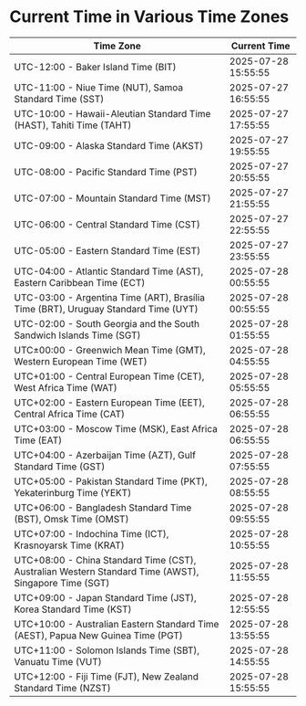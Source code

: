 # Current Time in Various Time Zones

| Time Zone | Current Time |
|-----------|--------------|
| UTC-12:00 - Baker Island Time (BIT) | 2025-07-28 15:55:55 |
| UTC-11:00 - Niue Time (NUT), Samoa Standard Time (SST) | 2025-07-27 16:55:55 |
| UTC-10:00 - Hawaii-Aleutian Standard Time (HAST), Tahiti Time (TAHT) | 2025-07-27 17:55:55 |
| UTC-09:00 - Alaska Standard Time (AKST) | 2025-07-27 19:55:55 |
| UTC-08:00 - Pacific Standard Time (PST) | 2025-07-27 20:55:55 |
| UTC-07:00 - Mountain Standard Time (MST) | 2025-07-27 21:55:55 |
| UTC-06:00 - Central Standard Time (CST) | 2025-07-27 22:55:55 |
| UTC-05:00 - Eastern Standard Time (EST) | 2025-07-27 23:55:55 |
| UTC-04:00 - Atlantic Standard Time (AST), Eastern Caribbean Time (ECT) | 2025-07-28 00:55:55 |
| UTC-03:00 - Argentina Time (ART), Brasília Time (BRT), Uruguay Standard Time (UYT) | 2025-07-28 00:55:55 |
| UTC-02:00 - South Georgia and the South Sandwich Islands Time (SGT) | 2025-07-28 01:55:55 |
| UTC±00:00 - Greenwich Mean Time (GMT), Western European Time (WET) | 2025-07-28 04:55:55 |
| UTC+01:00 - Central European Time (CET), West Africa Time (WAT) | 2025-07-28 05:55:55 |
| UTC+02:00 - Eastern European Time (EET), Central Africa Time (CAT) | 2025-07-28 06:55:55 |
| UTC+03:00 - Moscow Time (MSK), East Africa Time (EAT) | 2025-07-28 06:55:55 |
| UTC+04:00 - Azerbaijan Time (AZT), Gulf Standard Time (GST) | 2025-07-28 07:55:55 |
| UTC+05:00 - Pakistan Standard Time (PKT), Yekaterinburg Time (YEKT) | 2025-07-28 08:55:55 |
| UTC+06:00 - Bangladesh Standard Time (BST), Omsk Time (OMST) | 2025-07-28 09:55:55 |
| UTC+07:00 - Indochina Time (ICT), Krasnoyarsk Time (KRAT) | 2025-07-28 10:55:55 |
| UTC+08:00 - China Standard Time (CST), Australian Western Standard Time (AWST), Singapore Time (SGT) | 2025-07-28 11:55:55 |
| UTC+09:00 - Japan Standard Time (JST), Korea Standard Time (KST) | 2025-07-28 12:55:55 |
| UTC+10:00 - Australian Eastern Standard Time (AEST), Papua New Guinea Time (PGT) | 2025-07-28 13:55:55 |
| UTC+11:00 - Solomon Islands Time (SBT), Vanuatu Time (VUT) | 2025-07-28 14:55:55 |
| UTC+12:00 - Fiji Time (FJT), New Zealand Standard Time (NZST) | 2025-07-28 15:55:55 |
